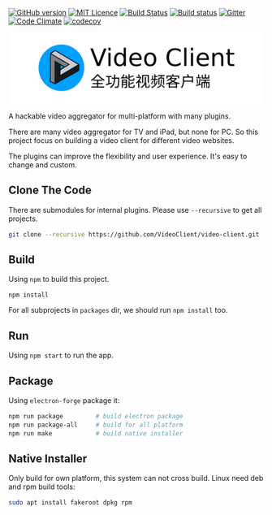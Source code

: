 [![GitHub version](https://badge.fury.io/gh/VideoClient%2Fvideo-client.svg)](https://badge.fury.io/gh/VideoClient%2Fvideo-client)
[![MIT Licence](https://badges.frapsoft.com/os/mit/mit.svg?v=103)](https://opensource.org/licenses/mit-license.php)
[![Build Status](https://travis-ci.org/VideoClient/video-client.svg?branch=master)](https://travis-ci.org/VideoClient/video-client)
[![Build status](https://ci.appveyor.com/api/projects/status/hnnu3h9va9u9uiik/branch/master?svg=true)](https://ci.appveyor.com/project/sunxfancy/video-client/branch/master)
[![Gitter](https://badges.gitter.im/VideoClient/video-client.svg)](https://gitter.im/VideoClient/video-client?utm_source=badge&utm_medium=badge&utm_campaign=pr-badge)
[![Code Climate](https://codeclimate.com/github/VideoClient/video-client/badges/gpa.svg)](https://codeclimate.com/github/VideoClient/video-client)
[![codecov](https://codecov.io/gh/VideoClient/video-client/branch/master/graph/badge.svg)](https://codecov.io/gh/VideoClient/video-client)


![logo](app/icon/logo.png)


A hackable video aggregator for multi-platform with many plugins.

There are many video aggregator for TV and iPad, but none for PC. So this project focus on building a video client for different video websites.

The plugins can improve the flexibility and user experience. It's easy to change and custom.

## Clone The Code

There are submodules for internal plugins. Please use `--recursive` to get all projects.

```sh
git clone --recursive https://github.com/VideoClient/video-client.git
```

## Build

Using `npm` to build this project. 

```
npm install
```

For all subprojects in `packages` dir, we should run `npm install` too.

## Run

Using `npm start` to run the app.


## Package

Using `electron-forge` package it:

```sh
npm run package         # build electron package
npm run package-all     # build for all platform
npm run make            # build native installer
```


## Native Installer

Only build for own platform, this system can not cross build. 
Linux need deb and rpm build tools:

```sh
sudo apt install fakeroot dpkg rpm
```